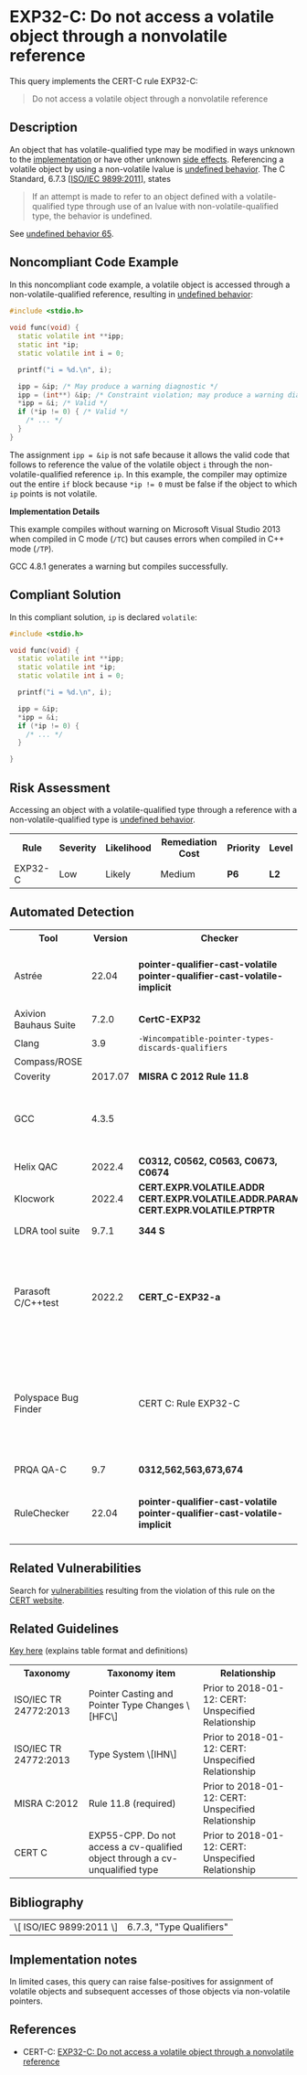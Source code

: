 # EXP32-C: Do not access a volatile object through a nonvolatile reference

This query implements the CERT-C rule EXP32-C:

> Do not access a volatile object through a nonvolatile reference


## Description

An object that has volatile-qualified type may be modified in ways unknown to the [implementation](https://wiki.sei.cmu.edu/confluence/display/c/BB.+Definitions#BB.Definitions-implementation) or have other unknown [side effects](https://wiki.sei.cmu.edu/confluence/display/c/BB.+Definitions#BB.Definitions-sideeffect). Referencing a volatile object by using a non-volatile lvalue is [undefined behavior](https://wiki.sei.cmu.edu/confluence/display/c/BB.+Definitions#BB.Definitions-undefinedbehavior). The C Standard, 6.7.3 \[[ISO/IEC 9899:2011](https://wiki.sei.cmu.edu/confluence/display/c/AA.+Bibliography#AA.Bibliography-ISO-IEC9899-2011)\], states

> If an attempt is made to refer to an object defined with a volatile-qualified type through use of an lvalue with non-volatile-qualified type, the behavior is undefined.


See [undefined behavior 65](https://wiki.sei.cmu.edu/confluence/display/c/CC.+Undefined+Behavior#CC.UndefinedBehavior-ub_65).

## Noncompliant Code Example

In this noncompliant code example, a volatile object is accessed through a non-volatile-qualified reference, resulting in [undefined behavior](https://wiki.sei.cmu.edu/confluence/display/c/BB.+Definitions#BB.Definitions-undefinedbehavior):

```cpp
#include <stdio.h>
 
void func(void) {
  static volatile int **ipp;
  static int *ip;
  static volatile int i = 0;

  printf("i = %d.\n", i);

  ipp = &ip; /* May produce a warning diagnostic */
  ipp = (int**) &ip; /* Constraint violation; may produce a warning diagnostic */
  *ipp = &i; /* Valid */
  if (*ip != 0) { /* Valid */
    /* ... */
  }
}
```
The assignment `ipp = &ip` is not safe because it allows the valid code that follows to reference the value of the volatile object `i` through the non-volatile-qualified reference `ip`. In this example, the compiler may optimize out the entire `if` block because `*ip != 0` must be false if the object to which `ip` points is not volatile.

**Implementation Details**

This example compiles without warning on Microsoft Visual Studio 2013 when compiled in C mode (`/TC`) but causes errors when compiled in C++ mode (`/TP`).

GCC 4.8.1 generates a warning but compiles successfully.

## Compliant Solution

In this compliant solution, `ip` is declared `volatile`:

```cpp
#include <stdio.h>

void func(void) {
  static volatile int **ipp;
  static volatile int *ip;
  static volatile int i = 0;

  printf("i = %d.\n", i);

  ipp = &ip;
  *ipp = &i;
  if (*ip != 0) {
    /* ... */
  }

}
```

## Risk Assessment

Accessing an object with a volatile-qualified type through a reference with a non-volatile-qualified type is [undefined behavior](https://wiki.sei.cmu.edu/confluence/display/c/BB.+Definitions#BB.Definitions-undefinedbehavior).

<table> <tbody> <tr> <th> Rule </th> <th> Severity </th> <th> Likelihood </th> <th> Remediation Cost </th> <th> Priority </th> <th> Level </th> </tr> <tr> <td> EXP32-C </td> <td> Low </td> <td> Likely </td> <td> Medium </td> <td> <strong>P6</strong> </td> <td> <strong>L2</strong> </td> </tr> </tbody> </table>


## Automated Detection

<table> <tbody> <tr> <th> Tool </th> <th> Version </th> <th> Checker </th> <th> Description </th> </tr> <tr> <td> <a> Astrée </a> </td> <td> 22.04 </td> <td> <strong>pointer-qualifier-cast-volatile</strong> <strong>pointer-qualifier-cast-volatile-implicit</strong> </td> <td> Supported indirectly via MISRA C 2012 Rule 11.8 </td> </tr> <tr> <td> <a> Axivion Bauhaus Suite </a> </td> <td> 7.2.0 </td> <td> <strong>CertC-EXP32</strong> </td> <td> Fully implemented </td> </tr> <tr> <td> <a> Clang </a> </td> <td> 3.9 </td> <td> <code>-Wincompatible-pointer-types-discards-qualifiers</code> </td> <td> </td> </tr> <tr> <td> <a> Compass/ROSE </a> </td> <td> </td> <td> </td> <td> </td> </tr> <tr> <td> <a> Coverity </a> </td> <td> 2017.07 </td> <td> <strong>MISRA C 2012 Rule 11.8</strong> </td> <td> Implemented </td> </tr> <tr> <td> <a> GCC </a> </td> <td> 4.3.5 </td> <td> </td> <td> Can detect violations of this rule when the <code>-Wcast-qual</code> flag is used </td> </tr> <tr> <td> <a> Helix QAC </a> </td> <td> 2022.4 </td> <td> <strong>C0312, C0562, C0563, C0673, C0674</strong> </td> <td> </td> </tr> <tr> <td> <a> Klocwork </a> </td> <td> 2022.4 </td> <td> <strong>CERT.EXPR.VOLATILE.ADDR</strong> <strong>CERT.EXPR.VOLATILE.ADDR.PARAM</strong> <strong>CERT.EXPR.VOLATILE.PTRPTR</strong> </td> <td> </td> </tr> <tr> <td> <a> LDRA tool suite </a> </td> <td> 9.7.1 </td> <td> <strong>344 S</strong> </td> <td> Partially implemented </td> </tr> <tr> <td> <a> Parasoft C/C++test </a> </td> <td> 2022.2 </td> <td> <strong>CERT_C-EXP32-a</strong> </td> <td> A cast shall not remove any 'const' or 'volatile' qualification from the type of a pointer or reference </td> </tr> <tr> <td> <a> Polyspace Bug Finder </a> </td> <td> </td> <td> <a> CERT C: Rule EXP32-C </a> </td> <td> Checks for cast to pointer that removes const or volatile qualification (rule fully covered) </td> </tr> <tr> <td> <a> PRQA QA-C </a> </td> <td> 9.7 </td> <td> <strong>0312,562,563,673,674</strong> </td> <td> Fully implemented </td> </tr> <tr> <td> <a> RuleChecker </a> </td> <td> 22.04 </td> <td> <strong>pointer-qualifier-cast-volatile</strong> <strong>pointer-qualifier-cast-volatile-implicit</strong> </td> <td> Supported indirectly via MISRA C 2012 Rule 11.8 </td> </tr> </tbody> </table>


## Related Vulnerabilities

Search for [vulnerabilities](https://wiki.sei.cmu.edu/confluence/display/c/BB.+Definitions#BB.Definitions-vulnerability) resulting from the violation of this rule on the [CERT website](https://www.kb.cert.org/vulnotes/bymetric?searchview&query=FIELD+KEYWORDS+contains+EXP32-C).

## Related Guidelines

[Key here](https://wiki.sei.cmu.edu/confluence/display/c/How+this+Coding+Standard+is+Organized#HowthisCodingStandardisOrganized-RelatedGuidelines) (explains table format and definitions)

<table> <tbody> <tr> <th> Taxonomy </th> <th> Taxonomy item </th> <th> Relationship </th> </tr> <tr> <td> <a> ISO/IEC TR 24772:2013 </a> </td> <td> Pointer Casting and Pointer Type Changes \[HFC\] </td> <td> Prior to 2018-01-12: CERT: Unspecified Relationship </td> </tr> <tr> <td> <a> ISO/IEC TR 24772:2013 </a> </td> <td> Type System \[IHN\] </td> <td> Prior to 2018-01-12: CERT: Unspecified Relationship </td> </tr> <tr> <td> <a> MISRA C:2012 </a> </td> <td> Rule 11.8 (required) </td> <td> Prior to 2018-01-12: CERT: Unspecified Relationship </td> </tr> <tr> <td> <a> CERT C </a> </td> <td> <a> EXP55-CPP. Do not access a cv-qualified object through a cv-unqualified type </a> </td> <td> Prior to 2018-01-12: CERT: Unspecified Relationship </td> </tr> </tbody> </table>


## Bibliography

<table> <tbody> <tr> <td> \[ <a> ISO/IEC 9899:2011 </a> \] </td> <td> 6.7.3, "Type Qualifiers" </td> </tr> </tbody> </table>


## Implementation notes

In limited cases, this query can raise false-positives for assignment of volatile objects and subsequent accesses of those objects via non-volatile pointers.

## References

* CERT-C: [EXP32-C: Do not access a volatile object through a nonvolatile reference](https://wiki.sei.cmu.edu/confluence/display/c)
